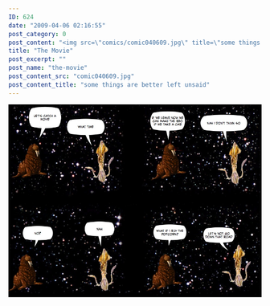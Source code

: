 ```yaml
---
ID: 624
date: "2009-04-06 02:16:55"
post_category: 0
post_content: "<img src=\"comics/comic040609.jpg\" title=\"some things are better left unsaid\" />"
title: "The Movie"
post_excerpt: ""
post_name: "the-movie"
post_content_src: "comic040609.jpg"
post_content_title: "some things are better left unsaid"
---
```



[![some things are better left unsaid](/comics-hi-res/comic040609.jpg)](/comics-hi-res/comic040609.jpg "some things are better left unsaid")
